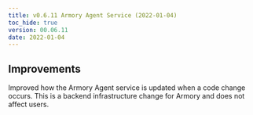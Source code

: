 ```yaml
---
title: v0.6.11 Armory Agent Service (2022-01-04)
toc_hide: true
version: 00.06.11
date: 2022-01-04
---
```


## Improvements

Improved how the Armory Agent service is updated when a code change occurs. This is a backend infrastructure change for Armory and does not affect users.
